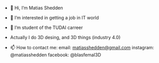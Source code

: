 - 👋 Hi, I’m Matias Shedden
- 👀 I’m interested in getting a job in IT world
- 🌱 I’m student of the TUDAI carreer
- Actually I do 3D desing, and 3D things (industry 4.0)

- 📫 How to contact me: 
  email: matiasshedden@gmail.com
  instagram: @matiasshedden
  facebook: @blasfemaI3D


